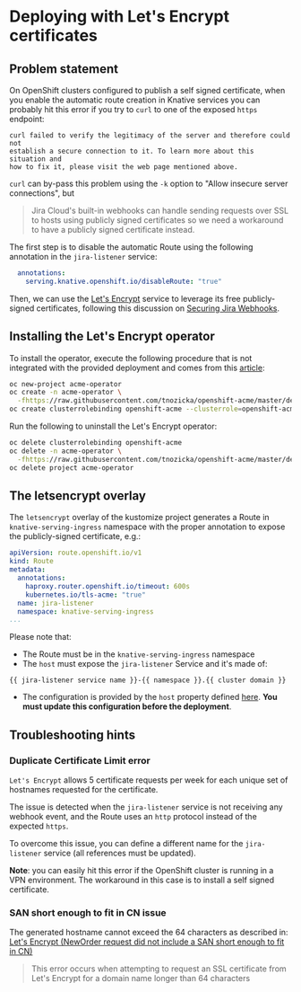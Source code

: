 # Deploying with Let's Encrypt certificates
## Problem statement
On OpenShift clusters configured to publish a self signed certificate, when you enable the automatic route creation in Knative services you can
probably hit this error if you try to `curl` to one of the exposed `https` endpoint:
```
curl failed to verify the legitimacy of the server and therefore could not
establish a secure connection to it. To learn more about this situation and
how to fix it, please visit the web page mentioned above.
```

`curl` can by-pass this problem using the `-k` option to "Allow insecure server connections", but 
> Jira Cloud's built-in webhooks can handle sending requests over SSL to hosts using publicly signed certificates
so we need a workaround to have a publicly signed certificate instead.

The first step is to disable the automatic Route using the following annotation in the `jira-listener` service:
```yaml
  annotations:
    serving.knative.openshift.io/disableRoute: "true"
```

Then, we can use the [Let's Encrypt](https://letsencrypt.org/) service to leverage its free publicly-signed certificates, following this
discussion on [Securing Jira Webhooks](https://community.atlassian.com/t5/Jira-questions/Securing-Jira-Webhooks/qaq-p/1850259).

## Installing the Let's Encrypt operator
To install the operator, execute the following procedure that is not integrated with the provided deployment and comes from this [article](https://developer.ibm.com/tutorials/secure-red-hat-openshift-routes-with-lets-encrypt/):
```bash
oc new-project acme-operator
oc create -n acme-operator \
  -fhttps://raw.githubusercontent.com/tnozicka/openshift-acme/master/deploy/cluster-wide/{clusterrole,serviceaccount,issuer-letsencrypt-live,deployment}.yaml
oc create clusterrolebinding openshift-acme --clusterrole=openshift-acme --serviceaccount="$( oc project -q ):openshift-acme" --dry-run=client -o yaml | oc create -f -
```

Run the following to uninstall the Let's Encrypt operator:
```bash
oc delete clusterrolebinding openshift-acme
oc delete -n acme-operator \
  -fhttps://raw.githubusercontent.com/tnozicka/openshift-acme/master/deploy/cluster-wide/{clusterrole,serviceaccount,issuer-letsencrypt-live,deployment}.yaml
oc delete project acme-operator
```

## The letsencrypt overlay
The `letsencrypt` overlay of the kustomize project generates a Route in `knative-serving-ingress` namespace with the proper annotation to expose the publicly-signed certificate, e.g.:
```yaml
apiVersion: route.openshift.io/v1
kind: Route
metadata:
  annotations:
    haproxy.router.openshift.io/timeout: 600s 
    kubernetes.io/tls-acme: "true"
  name: jira-listener 
  namespace: knative-serving-ingress 
...
```

Please note that:
* The Route must be in the `knative-serving-ingress` namespace
* The `host` must expose the `jira-listener` Service and it's made of:
```
{{ jira-listener service name }}-{{ namespace }}.{{ cluster domain }}
```
* The configuration is provided by the `host` property defined [here](./overlays/letsencrypt/route.properties). **You must update this configuration before the deployment**.

## Troubleshooting hints
### Duplicate Certificate Limit error
`Let's Encrypt` allows 5 certificate requests per week for each unique set of hostnames requested for the certificate.

The issue is detected when the `jira-listener` service is not receiving any webhook event, and the Route uses an `http`
protocol instead of the expected `https`.

To overcome this issue, you can define a different name for the `jira-listener` service (all references must be updated).

**Note**: you can easily hit this error if the OpenShift cluster is running in a VPN environment. The workaround in this case is to install a self signed certificate. 

### SAN short enough to fit in CN issue
The generated hostname cannot exceed the 64 characters as described in: [Let's Encrypt (NewOrder request did not include a SAN short enough to fit in CN)](https://support.cpanel.net/hc/en-us/articles/4405807056023-Let-s-Encrypt-NewOrder-request-did-not-include-a-SAN-short-enough-to-fit-in-CN-)
>This error occurs when attempting to request an SSL certificate from Let's Encrypt for a domain name longer than 64 characters